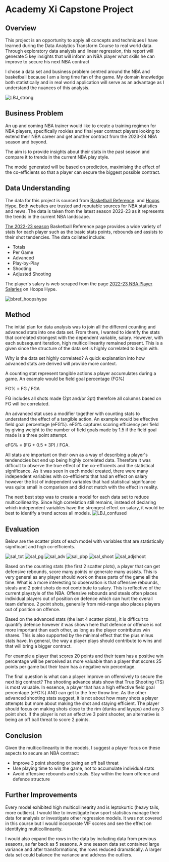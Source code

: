 # Academy Xi Capstone Project

## Overview
This project is an opportunity to apply all concepts and techniques I have learned during the Data Analytics Transform Course to real world data. Through exploratory data analysis and linear regression, this report will generate 5 key insights that will inform an NBA player what skills he can improve to secure his next NBA contract

I chose a data set and business problem centred around the NBA and basketball because I am a long time fan of the game. My domain knowledge both statistically and in real world application will serve as an advantage as I understand the nuances of this analysis.

![LBJ_strong](images/LBJ_fist_pump.png)
## Business Problem
An up and coming NBA trainer would like to create a training regimen for NBA players, specifically rookies and final year contract players looking to extend their NBA career and get another contract from the 2023-24 NBA season and beyond.

The aim is to provide insights about their stats in the past season and compare it to trends in the current NBA play style.

The model generated will be based on prediction, maximising the effect of the co-efficients so that a player can secure the biggest possible contract.

## Data Understanding
The data for this project is sourced from [Basketball Reference](https://www.basketball-reference.com/). and [Hoops Hype.](https://hoopshype.com/) Both websites are trusted and reputable sources for NBA statistics and news. The data is taken from the latest season 2022-23 as it represents the trends in the current NBA landscape. 

[The 2022-23 season](https://www.basketball-reference.com/leagues/NBA_2023_totals.html) Basketball Reference page provides a wide variety of stats for each player such as the basic stats points, rebounds and assists to their shot tendencies. The data collated include:

* Totals
* Per Game
* Advanced
* Play-by-Play
* Shooting
* Adjusted Shooting

The player's salary is web scraped from the page [2022-23 NBA Player Salaries](https://hoopshype.com/salaries/players/2022-2023/) on Hoops Hype.


![bbref_hoopshype](images/bbref_hoopshype.jpg)

## Method
The initial plan for data analysis was to join all the different counting and advanced stats into one data set. From there, I wanted to identify the stats that correlated strongest with the dependent variable, salary. However, with each subsequent iteration, high multicollinearity remained present. This is a given since the structure of the data set is highly correlated to begin with. 

Why is the data set highly correlated? A quick explanation into how advanced stats are derived will provide more context.

A counting stat represent tangible actions a player accumulates during a game. An example would be field goal percentage (FG%)

FG% = FG / FGA

FG includes all shots made (2pt and/or 3pt) therefore all columns based on FG will be correlated.

An advanced stat uses a modifier together with counting stats to understand the effect of a tangible action. An example would be effective field goal percentage (eFG%). eFG% captures scoring efficiency per field by giving weight to the number of field goals made by 1.5 if the field goal made is a three point attempt.

eFG% = (FG + 0.5 * 3P) / FGA. 

All stats are important on their own as a way of describing a player's tendendcies but end up being highly correlated data. Therefore it was difficult to observe the true effect of the co-efficients and the statistical significance. As it was seen in each model created, there were many independent variables with co-efficients that had an effect on salary however the list of independent variables that had statistical signifcance was quite small in comparison and did not match with the effect in reality.

The next best step was to create a model for each data set to reduce multicollinearity. Since high correlation still remains, instead of declaring which independent variables have the strongest effect on salary, it would be best to identify a trend across all models.
![LBJ_confused](images/lebron_confused.png)

## Evaluation
Below are the scatter plots of each model with variables that are statistically significant and high co-efficients. 

![sal_tot](images/sal_tot.png)
![sal_pg](images/sal_pg.png)
![sal_adv](images/sal_adv.png)
![sal_pbp](images/sal_pbp.png)
![sal_shoot](images/sal_shoot.png)
![sal_adjshoot](images/sal_adjshoot.png)

Based on the counting stats (the first 2 scatter plots), a player that can get defensive rebounds, score many points or generate many assists. This is very general as any player should work on these parts of the game all the time. What is a more interesting to observation is that offensive rebounds, steals and 2 point shots do not contribute to salary. This is reflective of the current playstyle of the NBA. Offensive rebounds and steals often places individual players out of position on defence which can hurt the overall team defence. 2 point shots, generally from mid-range also places players out of position on offence.

Based on the advanced stats (the last 4 scatter plots), it is difficult to quantify defence however it was shown here that defence or offence is not more important than each other, as long as the player contributes win shares. This is also supported by the minimal effect that the plus minus stats have. In general, the way a player plays should contribute to wins and that will bring a bigger contract.

For example a player that scores 20 points and their team has a positive win percentage will be perceived as more valuable than a player that scores 25 points per game but their team has a negative win percentage.

The final question is what can a player improve on offensively to secure the next big contract? The shooting advance stats show that True Shooting (TS) is most valuable. In essence, a player that has a high effective field goal percentage (eFG%) AND can get to the free throw line. As the other advanced shooting stats suggest, it is not about how many shots a player attempts but more about making the shot and staying efficient. The player should focus on making shots close to the rim (dunks and layups) and any 3 point shot. If the player is not an effective 3 point shooter, an alternative is being an off ball threat to score 2 points.

## Conclusion
Given the multicollinearity in the models, I suggest a player focus on these aspects to secure an NBA contract:

* Improve 3 point shooting or being an off ball threat
* Use playing time to win the game, not to accumulate individual stats
* Avoid offensive rebounds and steals. Stay within the team offence and defence structure

## Further Improvements

Every model exhibited high multicollinearity and is leptokurtic (heavy tails, more outliers). I would like to investigate how sport statistics manage their data for analysis or investigate other regression models. It was not covered in this course but I would incorporate VIF scores and see the effect on identifying multicollinearity.

I would also expand the rows in the data by including data from previous seasons, as far back as 5 seasons. A one season data set contained large variance and after transformations, the rows reduced dramatically. A larger data set could balance the variance and address the outliers.